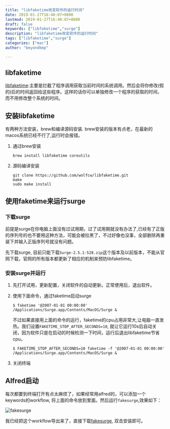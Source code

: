 ```yaml
---
title: "libfaketime改变软件的运行时间"
date: 2019-01-27T16:40:07+0800
lastmod: 2019-01-27T16:40:07+0800
draft: false
keywords: ["libfaketime","surge"]
description: "libfaketime改变软件的运行时间"
tags: ["libfaketime","surge"]
categories: ["mac"]
author: "beyondkmp"

---
```


## libfaketime
[libfaketime](https://github.com/wolfcw/libfaketime):主要是拦截了程序调用获取当前时间的系统调用。然后会将你修改(假的)后的时间返回给这些程序。这样的话你可以单独修改一个程序的获取的时间，而不用修改整个系统的时间。

## 安装libfaketime

有两种方法安装，brew和编译源码安装. brew安装的版本有点老，在最新的macos系统已经不行了,运行时会报错。

1. 通过brew安装

    ```
    brew install libfaketime coreutils
    ```
2. 源码编译安装

    ```
    git clone https://github.com/wolfcw/libfaketime.git
    make
    sudo make install
    ```

## 使用faketime来运行surge
<!--more-->

### 下载surge

前提是surge在你电脑上面没有过试用期，过了试用期就没有办法了,已经有了正版的序列号的也不要用这种方法，可能会被拉黑了，不过好像也没事，全部删除再重装下并输入正版序列号就没有问题。

先下载surge, 目前只能下载`Surge-2.5.1-528.zip`这个版本及以前版本，不能从官网下载，官网的所有版本都更新了相应的机制来预防libfaketime。

### 安装surge并运行

1. 先打开试用，更新配置，关闭软件的自动更新。正常使用后，退出软件。
2. 使用下面命令，通过faketime启动surge

    ```
    $ faketime '@2007-01-01 00:00:00' /Applications/Surge.app/Contents/MacOS/Surge &
    ```

    不过如果直接用上面的命令的运行，faketime的cpu占用非常大,让电脑一直发热。我们设置`FAKETIME_STOP_AFTER_SECONDS=10`, 就让它运行10s后自动关闭，因为软件只是在启动的时候检测一下时间，运行后退出libfaketime节省cpu。


    ```
    $ FAKETIME_STOP_AFTER_SECONDS=10 faketime -f '@2007-01-01 00:00:00' /Applications/Surge.app/Contents/MacOS/Surge &
    ```

3. 关闭终端

## Alfred启动

每次都要到终端打开有点太麻烦了，如果经常用alfred的，可以添加一个keywords的workflow, 将上面的命令放到里面。然后运行`fakesurge`,效果如下：

![fakesurge](/imgs/alfred_surge.png)

我已经把这个workflow导出来了，直接下载[fakesurge](/files/surge_faketime.alfredworkflow), 双击安装即可。




